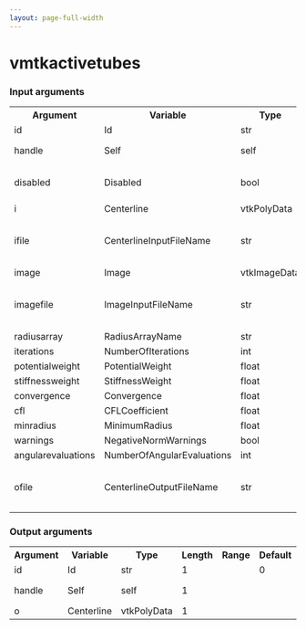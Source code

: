 ```yaml
---
layout: page-full-width
---
```

<h1>vmtkactivetubes</h1>
<h3>Input arguments</h3>
<table class="vmtkscripts">
<tr>
<th>Argument</th><th>Variable</th><th>Type</th><th>Length</th><th>Range</th><th>Default</th><th>Description</th>
</tr>
<tr><td>id</td><td>Id</td><td>str</td><td>1</td><td></td><td>0</td><td>script id</td>
</tr>
<tr><td>handle</td><td>Self</td><td>self</td><td>1</td><td></td><td></td><td>handle to self</td>
</tr>
<tr><td>disabled</td><td>Disabled</td><td>bool</td><td>1</td><td></td><td>0</td><td>disable execution and piping</td>
</tr>
<tr><td>i</td><td>Centerline</td><td>vtkPolyData</td><td>1</td><td></td><td></td><td></td>
</tr>
<tr><td>ifile</td><td>CenterlineInputFileName</td><td>str</td><td>1</td><td></td><td></td><td>filename for the default Centerline reader</td>
</tr>
<tr><td>image</td><td>Image</td><td>vtkImageData</td><td>1</td><td></td><td></td><td></td>
</tr>
<tr><td>imagefile</td><td>ImageInputFileName</td><td>str</td><td>1</td><td></td><td></td><td>filename for the default Image reader</td>
</tr>
<tr><td>radiusarray</td><td>RadiusArrayName</td><td>str</td><td>1</td><td></td><td>MaximumInscribedSphereRadius</td><td></td>
</tr>
<tr><td>iterations</td><td>NumberOfIterations</td><td>int</td><td>1</td><td>(0,)</td><td>100</td><td></td>
</tr>
<tr><td>potentialweight</td><td>PotentialWeight</td><td>float</td><td>1</td><td>(0.0,)</td><td>1.0</td><td></td>
</tr>
<tr><td>stiffnessweight</td><td>StiffnessWeight</td><td>float</td><td>1</td><td>(0.0,)</td><td>1.0</td><td></td>
</tr>
<tr><td>convergence</td><td>Convergence</td><td>float</td><td>1</td><td>(0.0,)</td><td>1e-05</td><td></td>
</tr>
<tr><td>cfl</td><td>CFLCoefficient</td><td>float</td><td>1</td><td>(0.0,)</td><td>0.1</td><td></td>
</tr>
<tr><td>minradius</td><td>MinimumRadius</td><td>float</td><td>1</td><td>(0.0,)</td><td>0.0</td><td></td>
</tr>
<tr><td>warnings</td><td>NegativeNormWarnings</td><td>bool</td><td>1</td><td></td><td>False</td><td></td>
</tr>
<tr><td>angularevaluations</td><td>NumberOfAngularEvaluations</td><td>int</td><td>1</td><td>(0,)</td><td>16</td><td></td>
</tr>
<tr><td>ofile</td><td>CenterlineOutputFileName</td><td>str</td><td>1</td><td></td><td></td><td>filename for the default Centerline writer</td>
</tr>
</table>
<h3>Output arguments</h3>
<table class="vmtkscripts">
<tr>
<th>Argument</th><th>Variable</th><th>Type</th><th>Length</th><th>Range</th><th>Default</th><th>Description</th>
</tr>
<tr><td>id</td><td>Id</td><td>str</td><td>1</td><td></td><td>0</td><td>script id</td>
</tr>
<tr><td>handle</td><td>Self</td><td>self</td><td>1</td><td></td><td></td><td>handle to self</td>
</tr>
<tr><td>o</td><td>Centerline</td><td>vtkPolyData</td><td>1</td><td></td><td></td><td></td>
</tr>
</table>


